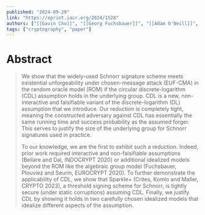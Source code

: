 ```yaml
---
published: "2024-09-29"
link: "https://eprint.iacr.org/2024/1528"
authors: ["[[Gavin Cho]]", "[[Georg Fuchsbauer]]", "[[Adam O'Neill]]", "[[Marek Sefranek]]"]
tags: ["cryptography", "paper"]
---
```


# Abstract

> We show that the widely-used Schnorr signature scheme meets existential unforgeability under chosen-message attack (EUF-CMA) in the random oracle model (ROM) if the circular discrete-logarithm (CDL) assumption holds in the underlying group. CDL is a new, non-interactive and falsifiable variant of the discrete-logarithm (DL) assumption that we introduce. Our reduction is completely tight, meaning the constructed adversary against CDL has essentially the same running time and success probability as the assumed forger. This serves to justify the size of the underlying group for Schnorr signatures used in practice.
> 
> To our knowledge, we are the first to exhibit such a reduction. Indeed,
> prior work required interactive and non-falsifiable assumptions (Bellare and Dai, INDOCRYPT 2020) or additional idealized models beyond the ROM like the algebraic group model (Fuchsbauer, Plouviez and Seurin, EUROCRYPT 2020). To further demonstrate the applicability of CDL, we show that Sparkle+ (Crites, Komlo and Maller, CRYPTO 2023), a threshold signing scheme for Schnorr, is tightly secure (under static corruptions) assuming CDL. Finally, we justify CDL by showing it holds in two carefully chosen idealized models that idealize different aspects of the assumption.